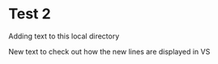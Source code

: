 # Test 2

Adding text to this local directory

New text to check out how the new lines are displayed in VS
